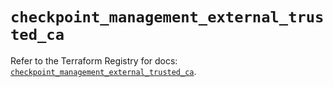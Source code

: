# `checkpoint_management_external_trusted_ca`

Refer to the Terraform Registry for docs: [`checkpoint_management_external_trusted_ca`](https://registry.terraform.io/providers/checkpointsw/checkpoint/2.11.0/docs/resources/management_external_trusted_ca).
